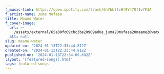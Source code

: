 ```yaml
---
f_music-link: https://open.spotify.com/track/6hYbbltcHf9Y470fIvYF3A
f_artist-name: Juma Mufasa
title: Maame Water
f_cover-image:
  url: >-
    /assets/external/65a30fc09cbc3be20909ad0e_juma20mufasa20maame20water20cover-art.jpg
  alt: null
slug: maame-water
updated-on: '2024-01-13T22:33:44.812Z'
created-on: '2024-01-13T22:33:44.812Z'
published-on: '2024-01-13T22:34:00.682Z'
layout: '[featured-songs].html'
tags: featured-songs
---
```



